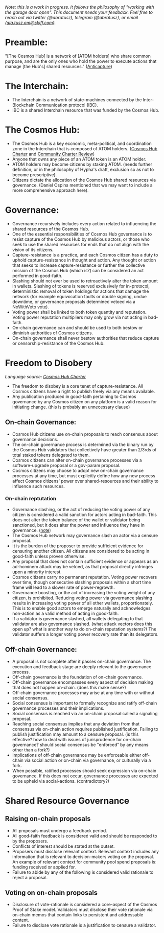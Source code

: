_Note: this is a work in progress. It follows the philosophy of "working with the garage door open". This document needs your feedback. Feel free to reach out via twitter (@abratusz), telegram (@abratusz), or email (ala.tusz.am@skiff.com)._

# Preamble: 
"[The Cosmos Hub] is a network of [ATOM holders] who share common purpose, and are the only ones who hold the power to execute actions that manage [the Hub's] shared resources." ([Anticapture](https://spengrah.mirror.xyz/f6bZ6cPxJpP-4K_NB7JcjbU0XblJcaf7kVLD75dOYRQ))

# The Interchain: 
- The Interchain is a network of state-machines connected by the Inter-Blockchain Communication protocol (IBC).
- IBC is a shared Interchain resource that was funded by the Cosmos Hub. 

# The Cosmos Hub: 
- The Cosmos Hub is a key economic, meta-political, and coordination zone in the Interchain that is composed of ATOM holders. ([Cosmos Hub Charter](https://forum.cosmos.network/t/discussion-working-draft-of-cosmos-hub-charter/7803) and [Community Charter Review](https://docs.google.com/document/d/1ay8AdBq6fZ8muQ093p-YfwvtPLH5TV8bJXOfi-LKwbI/edit#))
- Anyone that owns any piece of an ATOM token is an ATOM holder. 
- ATOM holders may become citizens by staking ATOM. (needs further definition, or in the philosophy of Hypha's draft, exclusion so as not to become prescriptive). 
- Citizens dictate the allocation of the Cosmos Hub shared resources via governance. (Daniel Ospina mentioned that we may want to include a more comprehensive approach here). 

# Governance: 
- Governance recursively includes every action related to influencing the shared resources of the Cosmos Hub.
- One of the essential responsibilities of Cosmos Hub governance is to resist capture of the Cosmos Hub by malicious actors, or those who seek to use the shared resources for ends that do not align with the vision of its citizens. 
- Capture-resistance is a practice, and each Cosmos citizen has a duty to uphold capture-resistance in thought and action. Any thought or action that seeks to increase capture-resistance or further the collective mission of the Cosmos Hub (which is?) can be considered an act performed in good-faith. 
- Slashing should not ever be used to retroactively alter the token amount in wallets. Slashing of tokens is reserved exclusively for in-protocol, deterministic removal of token holdings for actions that damage the network (for example equivocation faults or double signing, undue downtime, or governance proposals determined vetoed via a NoWithVeto vote). 
- Voting power shall be linked to both token quantity and reputation. Voting power reputation multipliers may only grow via not acting in bad-faith. 
- On-chain governance can and should be used to both bestow or diminish authorities of Cosmos citizens. 
- On-chain governance shall never bestow authorities that reduce capture or censorship-resistance of the Cosmos Hub. 

# Freedom to Disobery
_Language source: [Cosmos Hub Charter](https://forum.cosmos.network/t/discussion-working-draft-of-cosmos-hub-charter/7803)_
- The freedom to disobey is a core tenet of capture-resistance. All Cosmos citizens have a right to publish freely via any means available.
- Any publication produced in good-faith pertaining to Cosmos governance by any Cosmos citizen on any platform is a valid reason for initiating change. (this is probably an unnecessary clause)

## On-chain Governance:
- Cosmos Hub citizens use on-chain proposals to reach consensus about governance decisions.
- The on-chain governance process is determined via the binary run by the Cosmos Hub validators that collectively have greater than 2/3rds of total staked tokens delegated to them. 
- Cosmos citizens can alter on-chain governance processes via a software-upgrade proposal or a gov-param proposal. 
- Cosmos citizens may choose to adopt new on-chain governance processes at any time, but must explicitly define how any new process affect Cosmos citizens' power over shared-resources and their ability to influence such resources. 

### On-chain reptutation
- Governance slashing, or the act of reducing the voting power of any citizen is considered a valid sanction for actors acting in bad-faith. This does not alter the token balance of the wallet or validator being sanctioned, but it does alter the power and influence they have in governance. ([note](https://twitter.com/abratusz/status/1630146232696942594))
- The Cosmos Hub network may governance slash an actor via a censure proposal. 
- It is the burden of the proposer to provide sufficient evidence for censuring another citizen. All citizens are considered to be acting in good-faith unless proven otherwise. 
- Any proposal that does not contain sufficient evidence or appears as an ad-hominem attack may be vetoed, as that proposal directly infringes upon a minority interest.
- Cosmos citizens carry no permanent reputation. Voting power recovers over time, though consecutive slashing proposals within a short time frame will lead to a slower rate of power-regrowth. 
- Governance boosting, or the act of increasing the voting weight of any citizen, is prohibited. Reducing voting power via governance slashing results in increasing voting power of all other wallets, proportionately. This is to enable good actors to emerge naturally and acknowledges non-action as a valid method of acting in good-faith. 
- If a validator is governance slashed, all wallets delegating to that validator are also governance slashed. (what attack vectors does this open up? what is another way to do on-chain reputation systems?) The validator suffers a longer voting power recovery rate than its delegators.

## Off-chain Governance: 
- A proposal is not complete after it passes on-chain governance. The execution and feedback stage are deeply relevant to the governance process.
- Off-chain governance is the foundation of on-chain governance.
- Off-chain governance encompasses every aspect of decision making that does not happen on-chain. (does this make sense?)
- Off-chain governance processes may arise at any time with or without social consensus. 
- Social consensus is important to formally recognize and ratify off-chain governance processes and their implications. 
- Social consensus is reached via an on-chain proposal called a signaling proposal. 
- Reaching social consensus implies that any deviation from that consensus via on-chain action requires published justification. Failing to publish justification may amount to a censure proposal. (is this effective? how to deal with issues of jurisprudence for on-chain governance? should social consensus be "enforced" by any means other than a fork?)
- Implications of off-chain governance may be enforceable either off-chain via social action or on-chain via governance, or culturally via a fork.  
- When possible, ratified processes should seek expression via on-chain governance. If this does not occur, governance processes are expected to be upheld via social-actions. (contradictory?)

# Shared Resource Governance
## Raising on-chain proposals
- All proposals must undergo a feedback period.
- All good-faith feedback is considered valid and should be responded to by the proposers. 
- Conflicts of interest should be stated at the outset. 
- Proposers must disclose relevant context. Relevant context includes any information that is relevant to decision-makers voting on the proposal. An example of relevant context for community pool spend proposals is: funding received or applied for. 
- Failure to abide by any of the following is considered valid rationale to reject a proposal. 

## Voting on on-chain proposals
- Disclosure of vote-rationale is considered a core-aspect of the Cosmos Proof of Stake model. Validators must disclose their vote rationale via on-chain memos that contain links to persistent and addressable content. 
- Failure to disclose vote rationale is a justification to censure a validator. 
